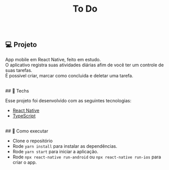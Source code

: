 <h1 align="center">To Do</h1>
<br><br>

## 💻 Projeto

App mobile em React Native, feito em estudo. 
<br>
O aplicativo registra suas atividades diárias afim de você ter um controle de suas tarefas.
<br>
É possível criar, marcar como concluida e deletar uma tarefa.

<br>
## 🔨 Techs

Esse projeto foi desenvolvido com as seguintes tecnologias:

- [React Native](https://reactnative.dev/docs/getting-started)
- [TypeScript](https://www.typescriptlang.org/docs/)

<br>
## 🚀 Como executar

- Clone o repositório
- Rode `yarn install` para instalar as dependências.
- Rode `yarn start` para iniciar a aplicação.
- Rode `npx react-native run-android` ou `npx react-native run-ios` para criar o app.
